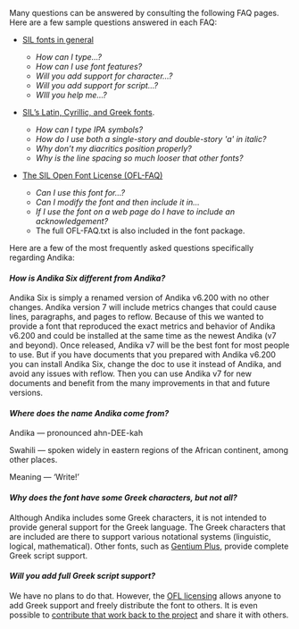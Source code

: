 
Many questions can be answered by consulting the following FAQ pages. Here are a few sample questions answered in each FAQ:

- [SIL fonts in general](https://software.sil.org/fonts/faq)
    - *How can I type...?*
    - *How can I use font features?*
    - *Will you add support for character...?*
    - *Will you add support for script...?*
    - *WIll you help me...?*

- [SIL’s Latin, Cyrillic, and Greek fonts](https://software.sil.org/lcgfonts/faq).
    - *How can I type IPA symbols?*
    - *How do I use both a single-story and double-story 'a' in italic?*
    - *Why don’t my diacritics position properly?*
    - *Why is the line spacing so much looser that other fonts?*

- [The SIL Open Font License (OFL-FAQ)](https://openfontlicense.org)
    - *Can I use this font for...?*
    - *Can I modify the font and then include it in...*
    - *If I use the font on a web page do I have to include an acknowledgement?*
    - The full OFL-FAQ.txt is also included in the font package.

Here are a few of the most frequently asked questions specifically regarding Andika:

#### *How is Andika Six different from Andika?*

Andika Six is simply a renamed version of Andika v6.200 with no other changes. Andika version 7 will include metrics changes that could cause lines, paragraphs, and pages to reflow. Because of this we wanted to provide a font that reproduced the exact metrics and behavior of Andika v6.200 and could be installed at the same time as the newest Andika (v7 and beyond). Once released, Andika v7 will be the best font for most people to use. But if you have documents that you prepared with Andika v6.200 you can install Andika Six, change the doc to use it instead of Andika, and avoid any issues with reflow. Then you can use Andika v7 for new documents and benefit from the many improvements in that and future versions.

#### *Where does the name Andika come from?*

Andika — pronounced ahn-DEE-kah

Swahili — spoken widely in eastern regions of the African continent, among other places.

Meaning — ‘Write!’

#### *Why does the font have some Greek characters, but not all?*

Although Andika includes some Greek characters, it is not intended to provide general support for the Greek language. The Greek characters that are included are there to support various notational systems (linguistic, logical, mathematical). Other fonts, such as [Gentium Plus](https://software.sil.org/gentium), provide complete Greek script support. 

#### *Will you add full Greek script support?*

We have no plans to do that. However, the [OFL licensing](https://openfontlicense.org) allows anyone to add Greek support and freely distribute the font to others. It is even possible to [contribute that work back to the project](developer) and share it with others.
